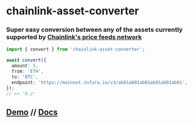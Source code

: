 # chainlink-asset-converter

### Super easy conversion between any of the assets currently supported by [Chainlink's price feeds network](https://data.chain.link/)

```typescript
import { convert } from 'chainlink-asset-converter';

await convert({
  amount: 5,
  from: 'ETH',
  to: 'BTC',
  endpoint: 'https://mainnet.infura.io/v3/ab01ab01ab01ab01ab01ab01',
});
// => '0.2'
```

## [Demo](https://goofy-goldwasser-5c3f60.netlify.app/) // [Docs](https://pickleyd.github.io/chainlink-asset-converter/)
